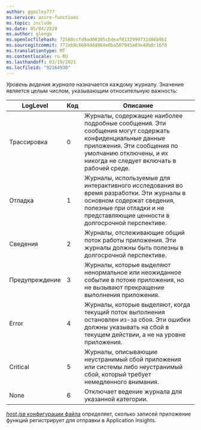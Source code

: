```yaml
---
author: ggailey777
ms.service: azure-functions
ms.topic: include
ms.date: 05/04/2020
ms.author: glenga
ms.openlocfilehash: 72588ccfd9ad00305cbdeaf8132999731d86b9b1
ms.sourcegitcommit: 772eb9c6684dd4864e0ba507945a83e48b8c16f0
ms.translationtype: MT
ms.contentlocale: ru-RU
ms.lasthandoff: 03/19/2021
ms.locfileid: "92164930"
---
```

*Уровень ведения журнала* назначается каждому журналу. Значение является целым числом, указывающим относительную важность:

|LogLevel    |Код| Описание |
|------------|---|--------------|
|Трассировка       | 0 |Журналы, содержащие наиболее подробные сообщения. Эти сообщения могут содержать конфиденциальные данные приложения. Эти сообщения по умолчанию отключены, и их никогда не следует включать в рабочей среде.|
|Отладка       | 1 | Журналы, используемые для интерактивного исследования во время разработки. Эти журналы в основном содержат сведения, полезные при отладки и не представляющие ценности в долгосрочной перспективе. |
|Сведения | 2 | Журналы, отслеживающие общий поток работы приложения. Эти журналы должны быть полезны в долгосрочной перспективе. |
|Предупреждение     | 3 | Журналы, которые выделяют ненормальное или неожиданное событие в потоке приложения, но не вызывают прекращение выполнения приложения. |
|Error       | 4 | Журналы, которые выделяют, когда текущий поток выполнения остановлен из-за сбоя. Эти ошибки должны указывать на сбой в текущем действии, а не на уровне приложения. |
|Critical    | 5 | Журналы, описывающие неустранимый сбой приложения или системы либо неустранимый сбой, который требует немедленного внимания. |
|None        | 6 | Отключает ведение журнала для указанной категории. |

[ *host.jsв* конфигурации файла](../articles/azure-functions/functions-host-json.md) определяет, сколько записей приложение функций регистрирует для отправки в Application Insights.  
